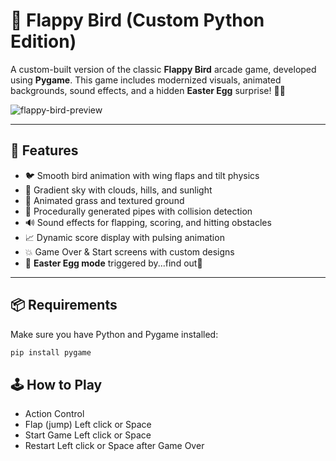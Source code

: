 # 🐤 Flappy Bird (Custom Python Edition)

A custom-built version of the classic **Flappy Bird** arcade game, developed using **Pygame**. This game includes modernized visuals, animated backgrounds, sound effects, and a hidden **Easter Egg** surprise! 🥚👑

![flappy-bird-preview](preview.gif) <!-- You can add a GIF or image here -->

---

## 🚀 Features

- 🐦 Smooth bird animation with wing flaps and tilt physics
- 🌄 Gradient sky with clouds, hills, and sunlight
- 🌱 Animated grass and textured ground
- 🧱 Procedurally generated pipes with collision detection
- 🔊 Sound effects for flapping, scoring, and hitting obstacles
- 📈 Dynamic score display with pulsing animation
- 💥 Game Over & Start screens with custom designs
- 🐣 **Easter Egg mode** triggered by...find out👀 


---

## 📦 Requirements

Make sure you have Python and Pygame installed:

```bash
pip install pygame
```


## 🕹️ How to Play
- Action	Control
- Flap (jump)	Left click or Space
- Start Game	Left click or Space
- Restart	Left click or Space after Game Over
